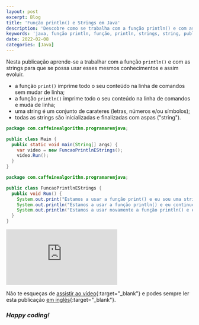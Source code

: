 ```yaml
---
layout: post
excerpt: Blog
title: 'Função println() e Strings em Java'
description: 'Descobre como se trabalha com a função println() e com as strings na linguagem de programação Java. Obtém respostas às tuas dúvidas com a teoria e os exemplos apresentados.'
keywords: 'java, função println, função, println, strings, string, publicação'
date: 2022-02-08
categories: [Java]
---
```


Nesta publicação aprende-se a trabalhar com a função `println()` e com as strings para que se possa usar esses mesmos conhecimentos e assim evoluir.

- a função `print()` imprime todo o seu conteúdo na linha de comandos sem mudar de linha;
- a função `println()` imprime todo o seu conteúdo na linha de comandos e muda de linha;
- uma string é um conjunto de carateres (letras, números e/ou símbolos);
- todas as strings são inicializadas e finalizadas com aspas ("string").

```java
package com.caffeinealgorithm.programaremjava;

public class Main {
  public static void main(String[] args) {
    var video = new FuncaoPrintlnEStrings();
    video.Run();
  }
}
```

```java
package com.caffeinealgorithm.programaremjava;

public class FuncaoPrintlnEStrings {
  public void Run() {
    System.out.print("Estamos a usar a função print() e eu sou uma string.");
    System.out.println("Estamos a usar a função println() e eu continuo a ser uma string.");
    System.out.println("Estamos a usar novamente a função println() e eu continuo a ser uma string.");
  }
}
```

<div class="video-container">
  <iframe src="https://www.youtube.com/embed/GZblJ-SqU_s" frameborder="0" allowfullscreen></iframe>
</div>

Não te esqueças de [assistir ao vídeo](https://youtu.be/GZblJ-SqU_s){:target="\_blank"} e podes sempre ler esta publicação [em inglês](https://nelsonsilvadev.com/blog/20220208/println-function-and-strings-in-java/){:target="\_blank"}.

### _Happy coding!_
